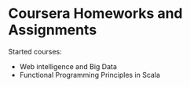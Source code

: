 Coursera Homeworks and Assignments
==================================

Started courses:
- Web intelligence and Big Data
- Functional Programming Principles in Scala
